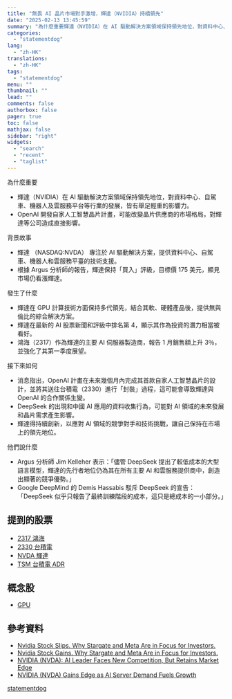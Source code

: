 ```yaml
---
title: "無畏 AI 晶片市場對手激增，輝達（NVIDIA）持續領先"
date: "2025-02-13 13:45:59"
summary: "為什麼重要輝達（NVIDIA）在 AI 驅動解決方案領域保持領先地位，對資料中心、自駕車、..."
categories:
  - "statementdog"
lang:
  - "zh-HK"
translations:
  - "zh-HK"
tags:
  - "statementdog"
menu: ""
thumbnail: ""
lead: ""
comments: false
authorbox: false
pager: true
toc: false
mathjax: false
sidebar: "right"
widgets:
  - "search"
  - "recent"
  - "taglist"
---
```


為什麼重要

* 輝達（NVIDIA）在 AI 驅動解決方案領域保持領先地位，對資料中心、自駕車、機器人及雲服務平台等行業的發展，皆有舉足輕重的影響力。
* OpenAI 開發自家人工智慧晶片計畫，可能改變晶片供應商的市場格局，對輝達等公司造成直接影響。

背景故事

* 輝達 （NASDAQ:NVDA） 專注於 AI 驅動解決方案，提供資料中心、自駕車、機器人和雲服務平臺的技術支援。
* 根據 Argus 分析師的報告，輝達保持「買入」評級，目標價 175 美元，顯見市場仍看漲輝達。

發生了什麼

* 輝達在 GPU 計算技術方面保持多代領先，結合其軟、硬體產品後，提供無與倫比的綜合解決方案。
* 輝達在最新的 AI 股票新聞和評級中排名第 4，顯示其作為投資的潛力相當被看好。
* 鴻海（2317）作為輝達的主要 AI 伺服器製造商，報告 1 月銷售額上升 3％，並強化了其第一季度展望。

接下來如何

* 消息指出，OpenAI 計畫在未來幾個月內完成其首款自家人工智慧晶片的設計，並將其送往台積電（2330）進行「封裝」過程，這可能會導致輝達與 OpenAI 的合作關係生變。
* DeepSeek 的出現和中國 AI 應用的資料收集行為，可能對 AI 領域的未來發展和晶片需求產生影響。
* 輝達得持續創新，以應對 AI 領域的競爭對手和技術挑戰，讓自己保持在市場上的領先地位。

他們說什麼

* Argus 分析師 Jim Kelleher 表示：「儘管 DeepSeek 提出了較低成本的大型語言模型，輝達的先行者地位仍為其在所有主要 AI 和雲服務提供商中，創造出顯著的競爭優勢。」
* Google DeepMind 的 Demis Hassabis 駁斥 DeepSeek 的宣告：「DeepSeek 似乎只報告了最終訓練階段的成本，這只是總成本的一小部分。」

提到的股票
-----

* [2317 鴻海](/analysis/2317)
* [2330 台積電](/analysis/2330)
* [NVDA 輝達](/analysis/NVDA)
* [TSM 台積電 ADR](/analysis/TSM)

概念股
---

* [GPU](/tags/1195)

參考資料
----

* [Nvidia Stock Slips. Why Stargate and Meta Are in Focus for Investors.](https://finance.yahoo.com/m/1e2dcddd-3fc6-34a3-81b3-a8a1aaff378c/nvidia-stock-slips.-why.html?.tsrc=rss)
* [Nvidia Stock Gains. Why Stargate and Meta Are in Focus for Investors.](https://finance.yahoo.com/m/1e2dcddd-3fc6-34a3-81b3-a8a1aaff378c/nvidia-stock-gains.-why.html?.tsrc=rss)
* [NVIDIA (NVDA): AI Leader Faces New Competition, But Retains Market Edge](https://finance.yahoo.com/news/nvidia-nvda-ai-leader-faces-163404241.html?.tsrc=rss)
* [NVIDIA (NVDA) Gains Edge as AI Server Demand Fuels Growth](https://finance.yahoo.com/news/nvidia-nvda-gains-edge-ai-034742473.html?.tsrc=rss)

[statementdog](https://statementdog.com/news/12418)
